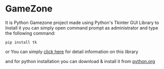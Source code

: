 # GameZone
It is Python Gamezone project made using Python's Tkinter GUI Library 
to Install it you can simply open command prompt as administrator
and type the following command:


```pip install tk```

or You can simply [click here](https://docs.python.org/3/library/tkinter.html) for detail information on this library 



and for python installation you can download & install it from [python.org](https://www.python.org/downloads/)
